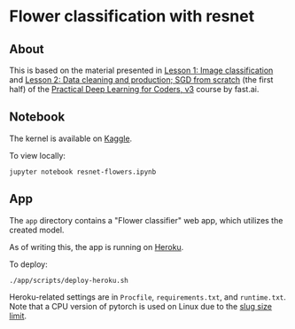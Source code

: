 # Flower classification with resnet

## About

This is based on the material presented in [Lesson 1: Image
classification](https://course.fast.ai/videos/?lesson=1) and [Lesson 2: Data
cleaning and production; SGD from
scratch](https://course.fast.ai/videos/?lesson=2) (the first half) of the
[Practical Deep Learning for Coders, v3](https://course.fast.ai) course by
fast.ai.

## Notebook

The kernel is available on
[Kaggle](https://www.kaggle.com/nkaretnikov/resnet-flowers).

To view locally:
```
jupyter notebook resnet-flowers.ipynb
```

## App

The `app` directory contains a "Flower classifier" web app, which
utilizes the created model.

As of writing this, the app is running on
[Heroku](https://resnet-flowers.herokuapp.com).

To deploy:
```
./app/scripts/deploy-heroku.sh
```

Heroku-related settings are in `Procfile`, `requirements.txt`, and
`runtime.txt`.  Note that a CPU version of pytorch is used on Linux due to the
[slug size limit](https://devcenter.heroku.com/articles/slug-compiler#slug-size).
